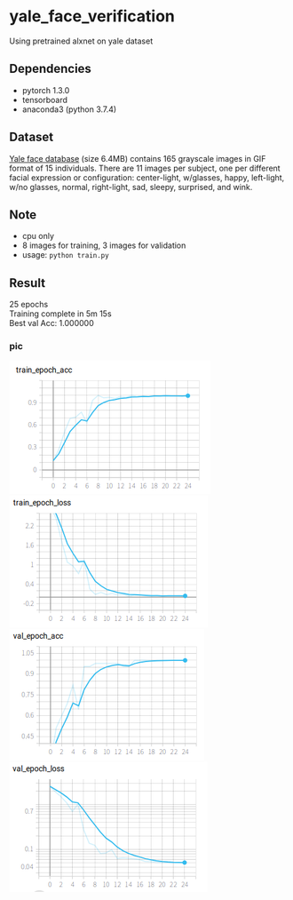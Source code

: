 # yale_face_verification
Using pretrained alxnet on yale dataset   


## Dependencies
- pytorch 1.3.0
- tensorboard
- anaconda3 (python 3.7.4)  


## Dataset
[Yale face database](URL 'http://cvc.cs.yale.edu/cvc/projects/yalefaces/yalefaces.html')
(size 6.4MB) contains 165 grayscale images in GIF format of 15 individuals. There are 11 images per subject, one per different facial expression or configuration: center-light, w/glasses, happy, left-light, w/no glasses, normal, right-light, sad, sleepy, surprised, and wink.   


## Note
- cpu only
- 8 images for training, 3 images for validation
- usage: `python train.py`  


## Result
25 epochs  
Training complete in 5m 15s  
Best val Acc: 1.000000  
### pic
![train acc](https://github.com/pida0/yale_face_verification/blob/master/result%20pic/train%20acc.png)
![train loss](https://github.com/pida0/yale_face_verification/blob/master/result%20pic/train%20loss.png)
![val acc](https://github.com/pida0/yale_face_verification/blob/master/result%20pic/val%20acc.png)
![val loss](https://github.com/pida0/yale_face_verification/blob/master/result%20pic/val%20loss)
